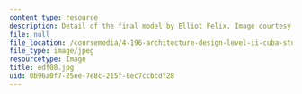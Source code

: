 ```yaml
---
content_type: resource
description: Detail of the final model by Elliot Felix. Image courtesy of OCW.
file: null
file_location: /coursemedia/4-196-architecture-design-level-ii-cuba-studio-spring-2004/0b96a0f725ee7e8c215f8ec7ccbcdf28_edf08.jpg
file_type: image/jpeg
resourcetype: Image
title: edf08.jpg
uid: 0b96a0f7-25ee-7e8c-215f-8ec7ccbcdf28
---
```

